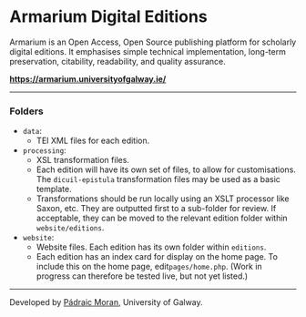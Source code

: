 # Armarium Digital Editions

Armarium is an Open Access, Open Source publishing platform for scholarly digital editions. It emphasises simple technical implementation, long-term preservation, citability, readability, and quality assurance.

**https://armarium.universityofgalway.ie/**

---
### Folders

* `data`: 
   * TEI XML files for each edition. 
*  `processing`: 
   * XSL transformation files. 
   * Each edition will have its own set of files, to allow for customisations. The `dicuil-epistula` transformation files may be used as a basic template. 
   * Transformations should be run locally using an XSLT processor like Saxon, etc. They are outputted first to a sub-folder for review. If acceptable, they can be moved to the relevant edition folder within `website/editions`. 
* `website`:
   * Website files. Each edition has its own folder within `editions`. 
   * Each edition has an index card for display on the home page. To include this on the home page, edit`pages/home.php`. (Work in progress can therefore be tested live, but not yet listed.)

---
Developed by [Pádraic Moran](http://www.pmoran.ie), University of Galway. 

